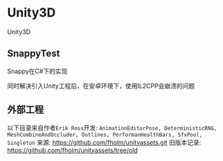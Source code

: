 # Unity3D
Unity3D

## SnappyTest
Snappy在C#下的实现

同时解决引入Unity工程后，在安卓环境下，使用IL2CPP会崩溃的问题

## 外部工程
以下目录来自作者`Erik Ross`开发: ``AnimationEditorPose, DeterministicRNG, MeshCombineAndOccluder, Outlines, PerformanHealthBars, SfxPool, Singleton``
来源: https://github.com/fholm/unityassets.git
旧版本记录: https://github.com/fholm/unityassets/tree/old




